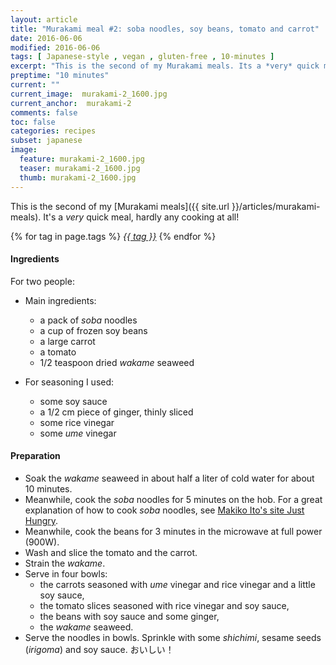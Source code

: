 ```yaml
---
layout: article
title: "Murakami meal #2: soba noodles, soy beans, tomato and carrot"
date: 2016-06-06
modified: 2016-06-06
tags: [ Japanese-style , vegan , gluten-free , 10-minutes ]
excerpt: "This is the second of my Murakami meals. Its a *very* quick meal, hardly any ..."
preptime: "10 minutes"
current: ""
current_image:  murakami-2_1600.jpg
current_anchor:  murakami-2
comments: false
toc: false
categories: recipes
subset: japanese
image:
  feature: murakami-2_1600.jpg
  teaser: murakami-2_1600.jpg
  thumb: murakami-2_1600.jpg
---
```




This is the second of my [Murakami meals]({{ site.url }}/articles/murakami-meals). It's a *very* quick meal, hardly any cooking at all!


{% for tag in page.tags %}&nbsp;<a class="post-tag" href="{{ site.url}}/tags/#{{ tag }}">_{{ tag }}_</a>&nbsp;{% endfor %}

#### Ingredients

For two people:

* Main ingredients:
  - a pack of _soba_ noodles
  - a cup of frozen soy beans
  - a large carrot
  - a tomato
  - 1/2 teaspoon dried _wakame_ seaweed

* For seasoning I used:
  - some soy sauce
  - a 1/2 cm piece of ginger, thinly sliced
  - some rice vinegar
  - some _ume_ vinegar

#### Preparation

- Soak the _wakame_ seaweed in about half a liter of cold water for about 10 minutes.
- Meanwhile, cook the _soba_ noodles for 5 minutes on the hob. For a great explanation of how to cook _soba_ noodles, see [Makiko Ito's site Just Hungry](http://justhungry.com/basics-cold-soba-noodles-dipping-sauce).
- Meanwhile, cook the beans for 3 minutes in the microwave at full power (900W).
- Wash and slice the tomato and the carrot.
- Strain the _wakame_.
- Serve in four bowls:
  - the carrots seasoned with _ume_ vinegar and rice vinegar and a little soy sauce,
  - the tomato slices seasoned with rice vinegar and soy sauce,
  - the beans with soy sauce and some ginger,
  - the _wakame_ seaweed.
- Serve the noodles in bowls. Sprinkle with some _shichimi_, sesame seeds (_irigoma_) and soy sauce. おいしい！
